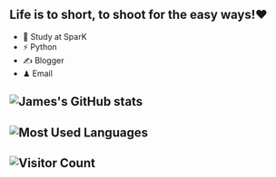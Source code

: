 ## Life is to short, to shoot for the easy ways!❤️
- 🍻  Study at SparK 
- ⚡  Python 
- ✍️  Blogger
- ♟  Email 
## ![James's GitHub stats](https://github-readme-stats.vercel.app/api?username=JamesQian11&show_icons=true)
## ![Most Used Languages](https://github-readme-stats.vercel.app/api/top-langs/?username=JamesQian11&layout=compact)
## ![Visitor Count](https://profile-counter.glitch.me/JamesQian11/count.svg)

<!--START_SECTION:waka-->
<!--END_SECTION:waka-->

<!--
**JamesQian11/JamesQian11** is a ✨ _special_ ✨ repository because its `README.md` (this file) appears on your GitHub profile.

Here are some ideas to get you started:

- 🔭 I’m currently working on ...
- 🌱 I’m currently learning ...
- 👯 I’m looking to collaborate on ...
- 🤔 I’m looking for help with ...
- 💬 Ask me about ...
- 📫 How to reach me: ...
- 😄 Pronouns: ...
- ⚡ Fun fact: ...
-->
